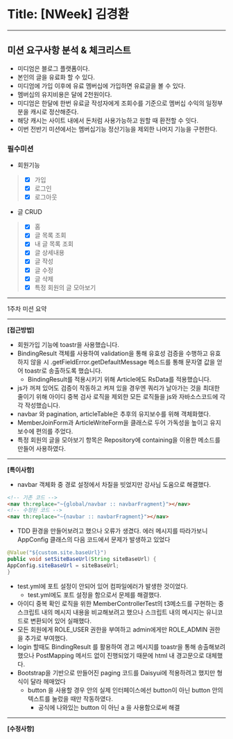 # Title: [NWeek] 김경환

---

## 미션 요구사항 분석 & 체크리스트

- 미디엄은 블로그 플랫폼이다.
- 본인의 글을 유료화 할 수 있다.
- 미디엄에 가입 이후에 유료 멤버십에 가입하면 유료글을 볼 수 있다.
- 멤버십의 유지비용은 달에 2천원이다.
- 미디엄은 한달에 한번 유료글 작성자에게 조회수를 기준으로 멤버십 수익의 일정부분을 캐시로 정산해준다.
- 해당 캐시는 사이트 내에서 돈처럼 사용가능하고 원할 때 환전할 수 잇다.
- 이번 전반기 미션에서는 멤버십기능 정산기능을 제외한 나머지 기능을 구현한다.

### 필수미션

- 회원기능
>- [x] 가입
>- [x] 로그인
>- [x] 로그아웃
- 글 CRUD
>- [x] 홈
>- [x] 글 목록 조회
>- [x] 내 글 목록 조회
>- [x] 글 상세내용
>- [x] 글 작성
>- [x] 글 수정
>- [x] 글 삭제
>- [x] 특정 회원의 글 모아보기


---

1주차 미션 요약

---

**[접근방법]**

- 회원가입 기능에 toastr을 사용했습니다.
- BindingResult 객체를 사용하여 validation을 통해 유효성 검증을 수행하고 유효하지 않을 시 .getFieldError.getDefaultMessage 메소드를 통해 문자열 값을 얻어 toastr로 송출하도록 했습니다.
  - BindingResult를 적용시키기 위해 Article에도 RsData를 적용했습니다.
- js가 꺼져 있어도 검증이 작동하고 켜져 있을 경우엔 쿼리가 날아가는 것을 최대한 줄이기 위해 아이디 중복 검사 로직을 제외한 모든 로직들을 js와 자바소스코드에 각각 작성했습니다.
- navbar 와 pagination, articleTable은 추후의 유지보수를 위해 객체화했다.
- MemberJoinForm과 ArticleWriteForm을 클래스로 두어 가독성을 높이고 유지보수에 편의를 주었다.
- 특정 회원의 글을 모아보기 항목은 Repository에 containing을 이용한 메소드를 만들어 사용하였다.

---
**[특이사항]**
- navbar 객체화 중 경로 설정에서 차질을 빗었지만 강사님 도움으로 해결했다.
```html
<!-- 기존 코드 -->
<nav th:replace="~{global/navbar :: navbarFragment}"></nav>
<!-- 수정된 코드 -->
<nav th:replace="~{navbar :: navbarFragment}"></nav>
```
- TDD 환경을 만들어보려고 했으나 오류가 생겼다. 에러 메시지를 따라가보니 AppConfig 클래스의 다음 코드에서 문제가 발생하고 있었다
```java
@Value("${custom.site.baseUrl}")
public void setSiteBaseUrl(String siteBaseUrl) {
AppConfig.siteBaseUrl = siteBaseUrl;
}
```
- test.yml에 포트 설정이 안되어 있어 컴파일에러가 발생한 것이었다.
  - test.yml에도 포트 설정을 함으로서 문제를 해결했다.
- 아이디 중복 확인 로직을 위한 MemberControllerTest의 t3메소드를 구현하는 중 스크립트 내의 메시지 내용을 비교해보려고 했으나 스크립트 내의 메시지는 유니코드로 변환되어 있어 실패했다.
- 모든 회원에게 ROLE_USER 권한을 부여하고 admin에게만 ROLE_ADMIN 권한을 추가로 부여했다. 
- login 할때도 BindingResult 를 활용하여 경고 메시지를 toastr을 통해 송출해보려했으나 PostMapping 메서드 없이 진행되었기 때문에 html 내 경고문으로 대체했다.
- Bootstrap을 기반으로 만들어진 paging 코드를 Daisyui에 적용하려고 했지만 형식이 달라 헤매었다
  - button 을 사용할 경우 안의 실제 인터페이스에선 button이 아닌 button 안의 텍스트를 눌렀을 때만 작동하였다.
    - 공식에 나와있는 button 이 아닌 a 을 사용함으로써 해결

---
**[수정사항]**

